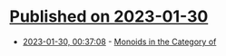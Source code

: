 # [Published on 2023-01-30](index.md)

* [2023-01-30, 00:37:08](https://lobste.rs/s/bijufd/monoids_category) - [Monoids in the Category of](http://jackkelly.name/blog/archives/2023/01/28/monoids_in_the_category_of___/)

